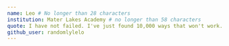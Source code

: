 ```yaml
---
name: Leo # No longer than 28 characters
institution: Mater Lakes Academy # no longer than 58 characters
quote: I have not failed. I've just found 10,000 ways that won't work. - Thomas Edison # no longer than 100 characters, avoid using quotes(") to guarantee the format remains the same.
github_user: randomlylelo
---
```

